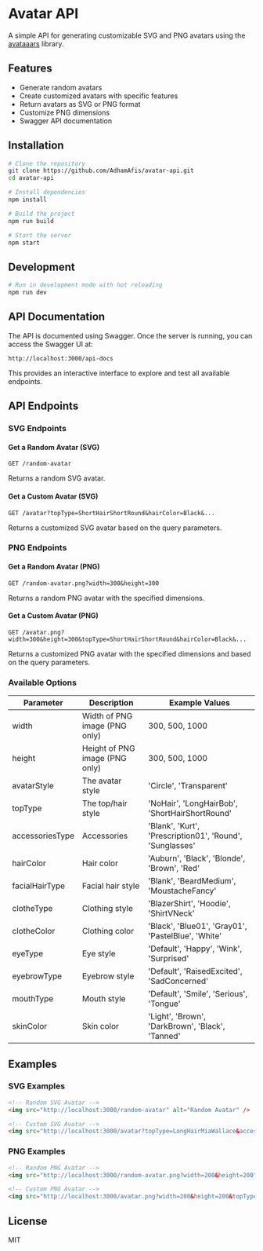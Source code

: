 # Avatar API

A simple API for generating customizable SVG and PNG avatars using the [avataaars](https://github.com/fangpenlin/avataaars) library.

## Features

- Generate random avatars
- Create customized avatars with specific features
- Return avatars as SVG or PNG format
- Customize PNG dimensions
- Swagger API documentation

## Installation

```bash
# Clone the repository
git clone https://github.com/AdhamAfis/avatar-api.git
cd avatar-api

# Install dependencies
npm install

# Build the project
npm run build

# Start the server
npm start
```

## Development

```bash
# Run in development mode with hot reloading
npm run dev
```

## API Documentation

The API is documented using Swagger. Once the server is running, you can access the Swagger UI at:

```
http://localhost:3000/api-docs
```

This provides an interactive interface to explore and test all available endpoints.

## API Endpoints

### SVG Endpoints

#### Get a Random Avatar (SVG)

```
GET /random-avatar
```

Returns a random SVG avatar.

#### Get a Custom Avatar (SVG)

```
GET /avatar?topType=ShortHairShortRound&hairColor=Black&...
```

Returns a customized SVG avatar based on the query parameters.

### PNG Endpoints

#### Get a Random Avatar (PNG)

```
GET /random-avatar.png?width=300&height=300
```

Returns a random PNG avatar with the specified dimensions.

#### Get a Custom Avatar (PNG)

```
GET /avatar.png?width=300&height=300&topType=ShortHairShortRound&hairColor=Black&...
```

Returns a customized PNG avatar with the specified dimensions and based on the query parameters.

### Available Options

| Parameter | Description | Example Values |
|-----------|-------------|----------------|
| width | Width of PNG image (PNG only) | 300, 500, 1000 |
| height | Height of PNG image (PNG only) | 300, 500, 1000 |
| avatarStyle | The avatar style | 'Circle', 'Transparent' |
| topType | The top/hair style | 'NoHair', 'LongHairBob', 'ShortHairShortRound' |
| accessoriesType | Accessories | 'Blank', 'Kurt', 'Prescription01', 'Round', 'Sunglasses' |
| hairColor | Hair color | 'Auburn', 'Black', 'Blonde', 'Brown', 'Red' |
| facialHairType | Facial hair style | 'Blank', 'BeardMedium', 'MoustacheFancy' |
| clotheType | Clothing style | 'BlazerShirt', 'Hoodie', 'ShirtVNeck' |
| clotheColor | Clothing color | 'Black', 'Blue01', 'Gray01', 'PastelBlue', 'White' |
| eyeType | Eye style | 'Default', 'Happy', 'Wink', 'Surprised' |
| eyebrowType | Eyebrow style | 'Default', 'RaisedExcited', 'SadConcerned' |
| mouthType | Mouth style | 'Default', 'Smile', 'Serious', 'Tongue' |
| skinColor | Skin color | 'Light', 'Brown', 'DarkBrown', 'Black', 'Tanned' |

## Examples

### SVG Examples

```html
<!-- Random SVG Avatar -->
<img src="http://localhost:3000/random-avatar" alt="Random Avatar" />

<!-- Custom SVG Avatar -->
<img src="http://localhost:3000/avatar?topType=LongHairMiaWallace&accessoriesType=Prescription02&hairColor=BrownDark&facialHairType=Blank&clotheType=Hoodie&clotheColor=PastelBlue&eyeType=Happy&eyebrowType=Default&mouthType=Smile&skinColor=Light" alt="Custom Avatar" />
```

### PNG Examples

```html
<!-- Random PNG Avatar -->
<img src="http://localhost:3000/random-avatar.png?width=200&height=200" alt="Random Avatar" />

<!-- Custom PNG Avatar -->
<img src="http://localhost:3000/avatar.png?width=200&height=200&topType=LongHairMiaWallace&accessoriesType=Prescription02&hairColor=BrownDark&facialHairType=Blank&clotheType=Hoodie&clotheColor=PastelBlue&eyeType=Happy&eyebrowType=Default&mouthType=Smile&skinColor=Light" alt="Custom Avatar" />
```

## License

MIT 